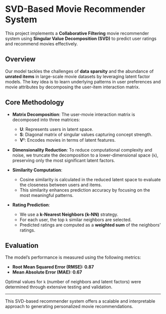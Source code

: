 # SVD-Based Movie Recommender System

This project implements a **Collaborative Filtering** movie recommender system using **Singular Value Decomposition (SVD)** to predict user ratings and recommend movies effectively.

## Overview

Our model tackles the challenges of **data sparsity** and the abundance of **unrated items** in large-scale movie datasets by leveraging latent factor models. The key idea is to learn underlying patterns in user preferences and movie attributes by decomposing the user-item interaction matrix.

## Core Methodology

- **Matrix Decomposition**: The user-movie interaction matrix is decomposed into three matrices:
  - **U**: Represents users in latent space.
  - **S**: Diagonal matrix of singular values capturing concept strength.
  - **Vᵀ**: Encodes movies in terms of latent features.

- **Dimensionality Reduction**: To reduce computational complexity and noise, we truncate the decomposition to a lower-dimensional space (`k`), preserving only the most significant latent factors.

- **Similarity Computation**: 
  - Cosine similarity is calculated in the reduced latent space to evaluate the closeness between users and items.
  - This similarity enhances prediction accuracy by focusing on the most meaningful patterns.

- **Rating Prediction**: 
  - We use a **k-Nearest Neighbors (k-NN)** strategy.
  - For each user, the top `k` similar neighbors are selected.
  - Predicted ratings are computed as a **weighted sum** of the neighbors’ ratings.

## Evaluation

The model’s performance is measured using the following metrics:

- **Root Mean Squared Error (RMSE): 0.87**
- **Mean Absolute Error (MAE): 0.67**

Optimal values for `k` (number of neighbors and latent factors) were determined through extensive testing and validation.

---

This SVD-based recommender system offers a scalable and interpretable approach to generating personalized movie recommendations.

